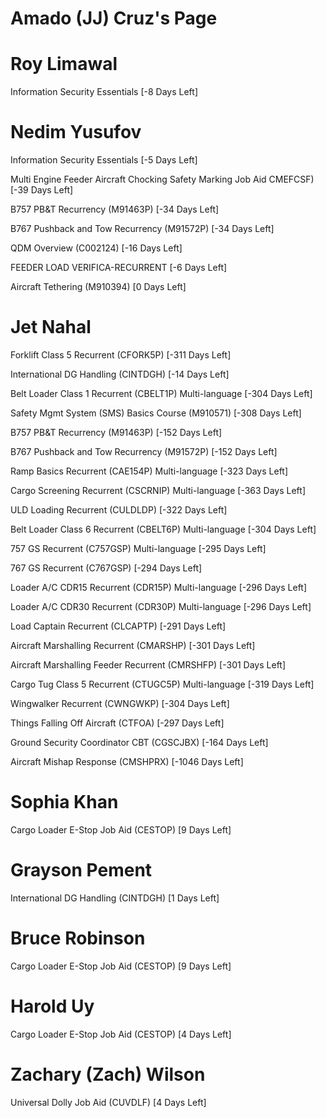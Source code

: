 # Amado (JJ) Cruz's Page




# Roy Limawal


Information Security Essentials [-8 Days Left]



# Nedim Yusufov


Information Security Essentials [-5 Days Left]

Multi Engine Feeder Aircraft Chocking Safety Marking Job Aid  CMEFCSF) [-39 Days Left]

B757 PB&T Recurrency (M91463P) [-34 Days Left]

B767 Pushback and Tow Recurrency (M91572P) [-34 Days Left]

QDM Overview (C002124) [-16 Days Left]

FEEDER LOAD VERIFICA-RECURRENT [-6 Days Left]

Aircraft Tethering (M910394) [0 Days Left]



# Jet Nahal


Forklift Class 5 Recurrent (CFORK5P) [-311 Days Left]

International DG Handling (CINTDGH) [-14 Days Left]

Belt Loader Class 1 Recurrent (CBELT1P) Multi-language [-304 Days Left]

Safety Mgmt System (SMS) Basics Course (M910571) [-308 Days Left]

B757 PB&T Recurrency (M91463P) [-152 Days Left]

B767 Pushback and Tow Recurrency (M91572P) [-152 Days Left]

Ramp Basics Recurrent (CAE154P) Multi-language [-323 Days Left]

Cargo Screening Recurrent (CSCRNIP) Multi-language [-363 Days Left]

ULD Loading Recurrent (CULDLDP) [-322 Days Left]

Belt Loader Class 6 Recurrent (CBELT6P) Multi-language [-304 Days Left]

757 GS Recurrent (C757GSP) Multi-language [-295 Days Left]

767 GS Recurrent (C767GSP) [-294 Days Left]

Loader A/C CDR15 Recurrent (CDR15P) Multi-language [-296 Days Left]

Loader A/C CDR30 Recurrent (CDR30P) Multi-language [-296 Days Left]

Load Captain Recurrent (CLCAPTP) [-291 Days Left]

Aircraft Marshalling Recurrent (CMARSHP) [-301 Days Left]

Aircraft Marshalling Feeder Recurrent (CMRSHFP) [-301 Days Left]

Cargo Tug Class 5 Recurrent (CTUGC5P) Multi-language [-319 Days Left]

Wingwalker Recurrent (CWNGWKP) [-304 Days Left]

Things Falling Off Aircraft (CTFOA) [-297 Days Left]

Ground Security Coordinator CBT (CGSCJBX) [-164 Days Left]

Aircraft Mishap Response (CMSHPRX) [-1046 Days Left]



# Sophia Khan


Cargo Loader E-Stop Job Aid (CESTOP) [9 Days Left]



# Grayson Pement


International DG Handling (CINTDGH) [1 Days Left]



# Bruce Robinson


Cargo Loader E-Stop Job Aid (CESTOP) [9 Days Left]



# Harold Uy


Cargo Loader E-Stop Job Aid (CESTOP) [4 Days Left]



# Zachary (Zach) Wilson


Universal Dolly Job Aid (CUVDLF) [4 Days Left]




